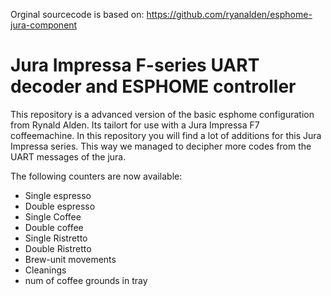 Orginal sourcecode is based on: https://github.com/ryanalden/esphome-jura-component

# Jura Impressa F-series UART decoder and ESPHOME controller

This repository is a advanced version of the basic esphome configuration from Rynald Alden. Its tailort for use with a Jura Impressa F7 coffeemachine.
In this repository you will find a lot of additions for this Jura Impressa series. This way we managed to decipher more codes from the UART messages of the jura.

The following counters are now available:

- Single espresso
- Double espresso
- Single Coffee
- Double coffee
- Single Ristretto
- Double Ristretto
- Brew-unit movements
- Cleanings
- num of coffee grounds in tray

